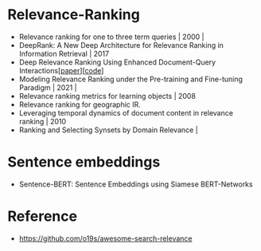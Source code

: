 # Relevance-Ranking
- Relevance ranking for one to three term queries | 2000 | 
- DeepRank: A New Deep Architecture for Relevance Ranking in Information Retrieval | 2017
- Deep Relevance Ranking Using Enhanced Document-Query Interactions[[paper](http://nlp.cs.aueb.gr/pubs/emnlp2018.pdf)][[code](https://github.com/nlpaueb/deep-relevance-ranking)]
- Modeling Relevance Ranking under the Pre-training and Fine-tuning Paradigm | 2021 | 
- Relevance ranking metrics for learning objects | 2008 
- Relevance ranking for geographic IR.
- Leveraging temporal dynamics of document content in relevance ranking | 2010
- Ranking and Selecting Synsets by Domain Relevance | 

# Sentence embeddings
- Sentence-BERT: Sentence Embeddings using Siamese BERT-Networks


# Reference
- https://github.com/o19s/awesome-search-relevance
